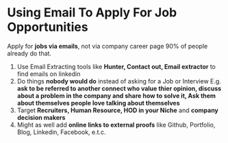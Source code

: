 # Using Email To Apply For Job Opportunities

Apply for **jobs via emails**, not via company career page 90% of people already do that.

1. Use Email Extracting tools like **Hunter, Contact out, Email extractor** to find emails on linkedin
2. Do things **nobody would do** instead of asking for a Job or Interview E.g. **ask to be referred to another connect who value thier opinion, discuss about a problem in the company and share how to solve it, Ask them about themselves people love talking about themselves**
3. Target **Recruiters, Human Resource, HOD in your Niche** and **company decision makers**
5. Might as well add **online links to external proofs** like Github, Portfolio, Blog, Linkedin, Facebook, e.t.c.